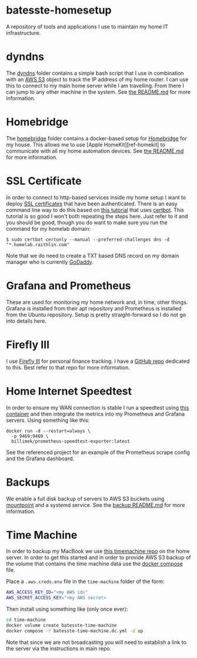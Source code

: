# batesste-homesetup

A repository of tools and applications I use to maintain my home IT
infrastructure.

# dyndns

The [dyndns](./dyndns) folder contains a simple bash script that I use
in combination with an [AWS S3][ref-aws-s3] object to track the IP
address of my home router. I can use this to connect to my main home
server while I am travelling. From there I can jump to any other
machine in the system. See [the README.md](./dyndns/README.md) for
more information.

# Homebridge

The [homebridge](./homebridge) folder contains a docker-based setup
for [Homebridge][ref-homebridge] for my house. This allows me to use
[Apple HomeKit][ref-homekit] to communicate with all my home
automation devices. See [the README.md](./homebridge/README.md) for
more information.

# SSL Certificate

In order to connect to http-based services inside my home setup I want
to deploy [SSL certificates][ref-ssl-certs] that have been
authenticated. There is an easy command line way to do this based on
[this tutorial][ref-ssl-tutorial] that uses
[certbot][ref-certbot]. This tutorial is so good I won't both
repeating the steps here. Just refer to it and you should be good,
though you do want to make sure you run the command for my homelab
domain:
```
$ sudo certbot certonly --manual --preferred-challenges dns -d "*.homelab.raithlin.com"
```

Note that we do need to create a TXT based DNS record on my domain
manager who is currently [GoDaddy][ref-godaddy].

# Grafana and Prometheus

These are used for monitoring my home network and, in time, other
things. Grafana is installed from their apt repository and Prometheus
is installed from the Ubuntu repository. Setup is pretty
straight-forward so I do not go into details here.

# Firefly III

I use [Firefly III][ref-firefly] for personal finance tracking. I have
a [GitHub repo][ref-batesste-ff] dedicated to this. Best refer to that
repo for more information.

# Home Internet Speedtest

In order to ensure my WAN connection is stable I run a speedtest using
[this container][ref-speedtest] and then integrate the metrics into my
Prometheus and Grafana servers. Using something like this:
```
docker run -d --restart=always \
  -p 9469:9469 \
  billimek/prometheus-speedtest-exporter:latest
```
See the referenced project for an example of the Prometheus scrape
config and the Grafana dashboard.

# Backups

We enable a full disk backup of servers to AWS S3 buckets using
[mountpoint][ref-mountpoint] and a systemd service. See the
[backup README.md](./backup/README.md) for more information.

# Time Machine

In order to backup my MacBook we use [this timemachine
repo][ref-time-machine] on the home server. In order to get this
started and in order to provide AWS S3 backup of the volume that
contains the time machine data use the [docker
compose](./time-machine/batesste-time-machine.yml) file.

Place a ```.aws.creds.env``` file in the ```time-machine``` folder of
the form:
```bash
AWS_ACCESS_KEY_ID="<my AWS id>"
AWS_SECRET_ACCESS_KEY="<my AWS secret>
```
Then install using something like (only once ever):
```bash
cd time-machine
docker volume create batesste-time-machine
docker compose -f batesste-time-machine.dc.yml -d up
```
Note that since we are not broadcasting you will need to establish a
link to the server via the instructions in main repo.

[ref-aws-s3]: https://aws.amazon.com/s3/
[ref-homebridge]: https://homebridge.io/
[ref-ssl-certs]: https://www.kaspersky.com/resource-center/definitions/what-is-a-ssl-certificate
[ref-ssl-tutorial]: https://ongkhaiwei.medium.com/generate-lets-encrypt-certificate-with-dns-challenge-and-namecheap-e5999a040708
[ref-certbot]: https://eff-certbot.readthedocs.io/en/latest/index.html
[ref-godaddy]: https://godaddy.com/
[ref-firefly]: https://docs.firefly-iii.org/
[ref-batesste-ff]:https://github.com/sbates130272/batesste-firefly-iii
[ref-speedtest]:https://github.com/billimek/prometheus-speedtest-exporter
[ref-mountpoint]: https://github.com/awslabs/mountpoint-s3
[ref-time-machine]: https://github.com/mbentley/docker-timemachine
